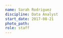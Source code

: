 ```yaml
---
name: Sarah Rodriguez
discipline: Data Analyst
start_date: 2017-08-21
photo_path: 
role: staff
---
```

